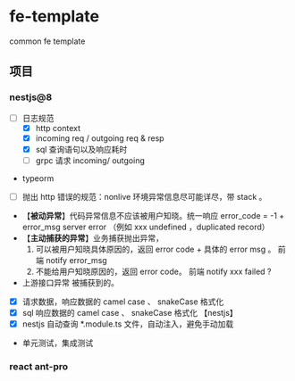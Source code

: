 # fe-template
common fe template


## 项目

### nestjs@8
- [ ] 日志规范
  - [x] http context 
  - [x] incoming req / outgoing req & resp 
  - [x] sql 查询语句以及响应耗时 
  - [ ] grpc 请求 incoming/ outgoing 
- typeorm 
- [ ]  抛出 http 错误的规范：nonlive 环境异常信息尽可能详尽，带 stack 。
  - 【**被动异常**】代码异常信息不应该被用户知晓。统一响应 error_code = -1 + error_msg server error （例如 xxx undefined ，duplicated record）
  - 【**主动捕获的异常**】业务捕获抛出异常，
    1. 可以被用户知晓具体原因的，返回 error code + 具体的 error msg 。 前端 notify error_msg
    2. 不能给用户知晓原因的，返回 error code。 前端 notify xxx failed ?
  - 上游接口异常 被捕获到的。
- [x] 请求数据，响应数据的 camel case 、 snakeCase 格式化
- [x] sql 响应数据的 camel case 、 snakeCase 格式化 【nestjs】
- [x] nestjs 自动查询 *.module.ts 文件，自动注入，避免手动加载
- 单元测试，集成测试

### react ant-pro